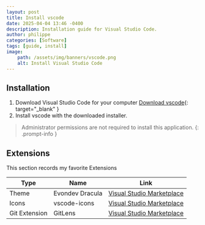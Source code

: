 ```yaml
---
layout: post
title: Install vscode
date: 2025-04-04 13:46 -0400
description: Installation guide for Visual Studio Code.
author: philippe
categories: [Software]
tags: [guide, install]
image: 
    path: /assets/img/banners/vscode.png
    alt: Install Visual Studio Code
---
```


## Installation

1. Download Visual Studio Code for your computer [Download vscode](https://code.visualstudio.com/Download){: target="_blank" }
1. Install vscode with the downloaded installer.

> Administrator permissions are not required to install this application.
{: .prompt-info }

## Extensions

This section records my favorite Extensions

Type|Name|Link
-|-|-
Theme|Evondev Dracula|[Visual Studio Marketplace](https://marketplace.visualstudio.com/items?itemName=evondev.dracula-high-contrast)
Icons|vscode-icons|[Visual Studio Marketplace](https://marketplace.visualstudio.com/items?itemName=vscode-icons-team.vscode-icons)
Git Extension|GitLens|[Visual Studio Marketplace](https://marketplace.visualstudio.com/items?itemName=eamodio.gitlens)
